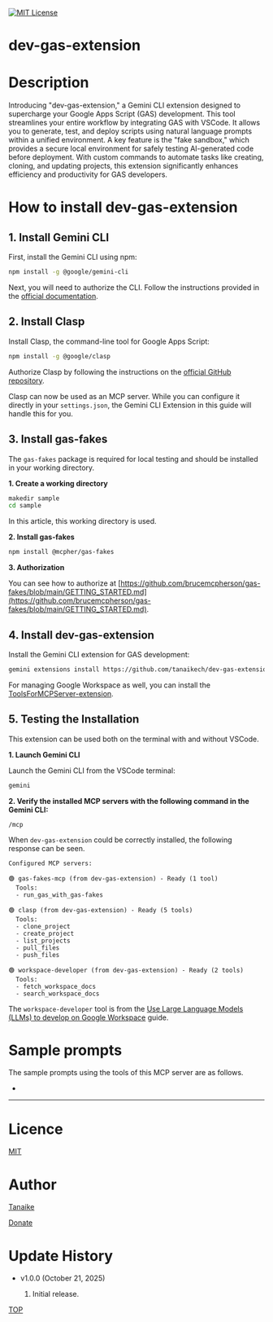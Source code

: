 [![MIT License](http://img.shields.io/badge/license-MIT-blue.svg?style=flat)](LICENCE)

<a name="top"></a>

# dev-gas-extension

<a name="abstract"></a>

# Description

Introducing "dev-gas-extension," a Gemini CLI extension designed to supercharge your Google Apps Script (GAS) development. This tool streamlines your entire workflow by integrating GAS with VSCode. It allows you to generate, test, and deploy scripts using natural language prompts within a unified environment. A key feature is the "fake sandbox," which provides a secure local environment for safely testing AI-generated code before deployment. With custom commands to automate tasks like creating, cloning, and updating projects, this extension significantly enhances efficiency and productivity for GAS developers.

# How to install dev-gas-extension

## 1. Install Gemini CLI

First, install the Gemini CLI using npm:

```bash
npm install -g @google/gemini-cli
```

Next, you will need to authorize the CLI. Follow the instructions provided in the [official documentation](https://github.com/google-gemini/gemini-cli?tab=readme-ov-file#-authentication-options).

## 2. Install Clasp

Install Clasp, the command-line tool for Google Apps Script:

```bash
npm install -g @google/clasp
```

Authorize Clasp by following the instructions on the [official GitHub repository](https://github.com/google/clasp?tab=readme-ov-file#authorization).

Clasp can now be used as an MCP server. While you can configure it directly in your `settings.json`, the Gemini CLI Extension in this guide will handle this for you.

## 3. Install gas-fakes

The `gas-fakes` package is required for local testing and should be installed in your working directory.

**1. Create a working directory**

```bash
makedir sample
cd sample
```

In this article, this working directory is used.

**2. Install gas-fakes**

```bash
npm install @mcpher/gas-fakes
```

**3. Authorization**

You can see how to authorize at [https://github.com/brucemcpherson/gas-fakes/blob/main/GETTING_STARTED.md](https://github.com/brucemcpherson/gas-fakes/blob/main/GETTING_STARTED.md).

## 4. Install dev-gas-extension

Install the Gemini CLI extension for GAS development:

```bash
gemini extensions install https://github.com/tanaikech/dev-gas-extension
```

For managing Google Workspace as well, you can install the [ToolsForMCPServer-extension](https://github.com/tanaikech/ToolsForMCPServer-extension).

## 5. Testing the Installation

This extension can be used both on the terminal with and without VSCode.

**1. Launch Gemini CLI**

Launch the Gemini CLI from the VSCode terminal:

```bash
gemini
```

**2. Verify the installed MCP servers with the following command in the Gemini CLI:**

```
/mcp
```

When `dev-gas-extension` could be correctly installed, the following response can be seen.

```text
Configured MCP servers:

🟢 gas-fakes-mcp (from dev-gas-extension) - Ready (1 tool)
  Tools:
  - run_gas_with_gas-fakes

🟢 clasp (from dev-gas-extension) - Ready (5 tools)
  Tools:
  - clone_project
  - create_project
  - list_projects
  - pull_files
  - push_files

🟢 workspace-developer (from dev-gas-extension) - Ready (2 tools)
  Tools:
  - fetch_workspace_docs
  - search_workspace_docs
```

The `workspace-developer` tool is from the [Use Large Language Models (LLMs) to develop on Google Workspace](https://developers.google.com/workspace/guides/build-with-llms) guide.

# Sample prompts

The sample prompts using the tools of this MCP server are as follows.

- []()

---

<a name="licence"></a>

# Licence

[MIT](LICENCE)

<a name="author"></a>

# Author

[Tanaike](https://tanaikech.github.io/about/)

[Donate](https://tanaikech.github.io/donate/)

<a name="updatehistory"></a>

# Update History

- v1.0.0 (October 21, 2025)

  1. Initial release.

[TOP](#top)
